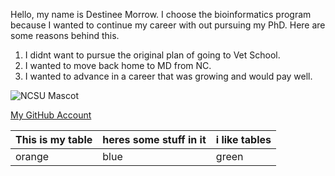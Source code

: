 Hello, my name is Destinee Morrow.
I choose the bioinformatics program because I wanted to continue my career with out pursuing my PhD.
Here are some reasons behind this.
1. I didnt want to pursue the original plan of going to Vet School.
1. I wanted to move back home to MD from NC.
1. I wanted to advance in a career that was growing and would pay well. 

![NCSU Mascot](/downloads/tuffy.png)

[My GitHub Account](https://github.com/destsummer)

This is my table | heres some stuff in it | i like tables
------|--------|--------
orange | blue | green
